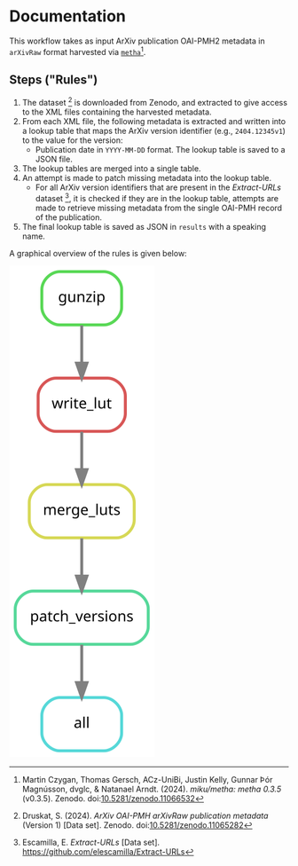 <!--
SPDX-FileCopyrightText: 2024 German Aerospace Center (DLR)
SPDX-FileContributor: Stephan Druskat <stephan.druskat@dlr.de>

SPDX-License-Identifier: CC0-1.0
-->

# Documentation

This workflow takes as input ArXiv publication OAI-PMH2 metadata in `arXivRaw` format harvested via 
[`metha`](https://github.com/miku/metha)[^1].

## Steps ("Rules")

1. The dataset [^2] is downloaded from Zenodo, and extracted to give access to the XML files containing 
the harvested metadata.
2. From each XML file, the following metadata is extracted and written into a lookup table that maps
the ArXiv version identifier (e.g., `2404.12345v1`) to the value for the version:
    - Publication date in `YYYY-MM-DD` format.
The lookup table is saved to a JSON file.
3. The lookup tables are merged into a single table.
4. An attempt is made to patch missing metadata into the lookup table.
    - For all ArXiv version identifiers that are present in the *Extract-URLs* dataset [^3], it is checked if they are in the
      lookup table, attempts are made to retrieve missing metadata from the single OAI-PMH record of the publication.  
5. The final lookup table is saved as JSON in `results` with a speaking name.

A graphical overview  of the rules is given below:

![Rulegraph of the rules described above, generated via `snakemake --rulegraph | dot -Tsvg > rulegraph.svg` run in the repository root.](../rulegraph.svg)

[^1]: Martin Czygan, Thomas Gersch, ACz-UniBi, Justin Kelly, Gunnar Þór Magnússon, dvglc, & Natanael Arndt. (2024). _miku/metha: metha 0.3.5_ (v0.3.5). Zenodo. doi:[10.5281/zenodo.11066532](https://doi.org/10.5281/zenodo.11066532)
[^2]: Druskat, S. (2024). _ArXiv OAI-PMH arXivRaw publication metadata_ (Version 1) [Data set]. Zenodo. doi:[10.5281/zenodo.11065282](https://doi.org/10.5281/zenodo.11065282)
[^3]: Escamilla, E. _Extract-URLs_ [Data set]. <https://github.com/elescamilla/Extract-URLs>